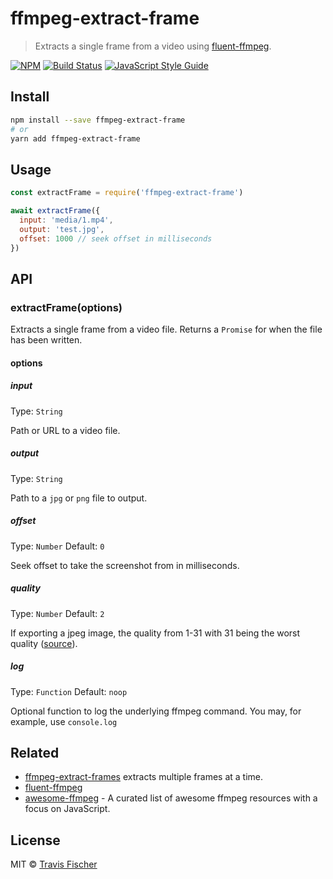 # ffmpeg-extract-frame

> Extracts a single frame from a video using [fluent-ffmpeg](https://github.com/fluent-ffmpeg/node-fluent-ffmpeg).

[![NPM](https://img.shields.io/npm/v/ffmpeg-extract-frame.svg)](https://www.npmjs.com/package/ffmpeg-extract-frame) [![Build Status](https://travis-ci.com/transitive-bullshit/ffmpeg-extract-frame.svg?branch=master)](https://travis-ci.com/transitive-bullshit/ffmpeg-extract-frame) [![JavaScript Style Guide](https://img.shields.io/badge/code_style-standard-brightgreen.svg)](https://standardjs.com)

## Install

```bash
npm install --save ffmpeg-extract-frame
# or
yarn add ffmpeg-extract-frame
```

## Usage

```js
const extractFrame = require('ffmpeg-extract-frame')

await extractFrame({
  input: 'media/1.mp4',
  output: 'test.jpg',
  offset: 1000 // seek offset in milliseconds
})
```

## API

### extractFrame(options)

Extracts a single frame from a video file. Returns a `Promise` for when the file has been written.

#### options

##### input

Type: `String`

Path or URL to a video file.

##### output

Type: `String`

Path to a `jpg` or `png` file to output.

##### offset

Type: `Number`
Default: `0`

Seek offset to take the screenshot from in milliseconds.

##### quality

Type: `Number`
Default: `2`

If exporting a jpeg image, the quality from 1-31 with 31 being the worst quality ([source](https://stackoverflow.com/questions/10225403/how-can-i-extract-a-good-quality-jpeg-image-from-an-h264-video-file-with-ffmpeg)).

##### log

Type: `Function`
Default: `noop`

Optional function to log the underlying ffmpeg command. You may, for example, use `console.log`

## Related

- [ffmpeg-extract-frames](https://github.com/transitive-bullshit/ffmpeg-extract-frames) extracts multiple frames at a time.
- [fluent-ffmpeg](https://github.com/fluent-ffmpeg/node-fluent-ffmpeg)
- [awesome-ffmpeg](https://github.com/transitive-bullshit/awesome-ffmpeg) - A curated list of awesome ffmpeg resources with a focus on JavaScript.

## License

MIT © [Travis Fischer](https://github.com/transitive-bullshit)
